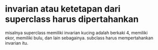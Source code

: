 # invarian atau ketetapan dari superclass harus dipertahankan

misalnya superclass memiliki invarian kucing adalah berkaki 4, memiliki ekor, memiliki bulu, dan lain sebagainya. subclass harus mempertahankan invarian itu.
